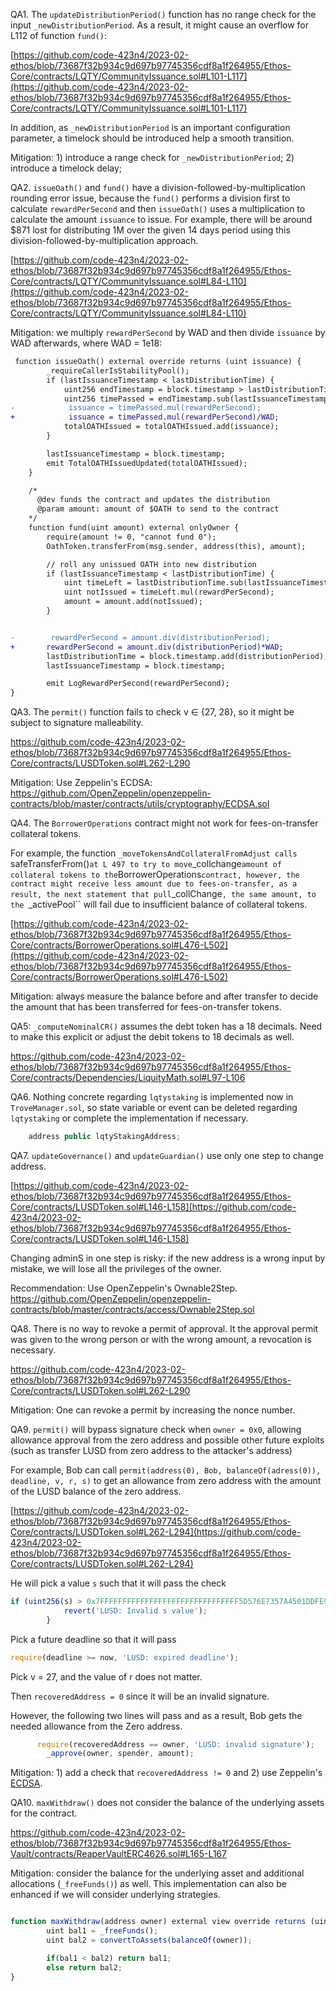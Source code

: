 QA1.  The ``updateDistributionPeriod()`` function has no range check for the input ``_newDistributionPeriod``. As a result, it might cause an overflow for L112 of function ``fund()``: 

[https://github.com/code-423n4/2023-02-ethos/blob/73687f32b934c9d697b97745356cdf8a1f264955/Ethos-Core/contracts/LQTY/CommunityIssuance.sol#L101-L117](https://github.com/code-423n4/2023-02-ethos/blob/73687f32b934c9d697b97745356cdf8a1f264955/Ethos-Core/contracts/LQTY/CommunityIssuance.sol#L101-L117)

In addition, as ``_newDistributionPeriod`` is an important configuration parameter, a timelock should be introduced  help a smooth transition. 

Mitigation: 1) introduce a range check for ``_newDistributionPeriod``; 2) introduce a timelock delay; 


QA2. ``issueOath()`` and ``fund()`` have a division-followed-by-multiplication rounding error issue, because the ``fund()`` performs a division first to calculate ``rewardPerSecond`` and then   ``issueOath()`` uses a multiplication to calculate the amount ``issuance`` to issue. For example, there will be around $871 lost for distributing 1M over the given 14 days period using this division-followed-by-multiplication approach. 

[https://github.com/code-423n4/2023-02-ethos/blob/73687f32b934c9d697b97745356cdf8a1f264955/Ethos-Core/contracts/LQTY/CommunityIssuance.sol#L84-L110](https://github.com/code-423n4/2023-02-ethos/blob/73687f32b934c9d697b97745356cdf8a1f264955/Ethos-Core/contracts/LQTY/CommunityIssuance.sol#L84-L110)

Mitigation: we multiply ``rewardPerSecond`` by WAD and then divide ``issuance`` by WAD afterwards, where WAD = 1e18:

```diff
 function issueOath() external override returns (uint issuance) {
        _requireCallerIsStabilityPool();
        if (lastIssuanceTimestamp < lastDistributionTime) {
            uint256 endTimestamp = block.timestamp > lastDistributionTime ? lastDistributionTime : block.timestamp;
            uint256 timePassed = endTimestamp.sub(lastIssuanceTimestamp);
-            issuance = timePassed.mul(rewardPerSecond);
+            issuance = timePassed.mul(rewardPerSecond)/WAD;
            totalOATHIssued = totalOATHIssued.add(issuance);
        }

        lastIssuanceTimestamp = block.timestamp;
        emit TotalOATHIssuedUpdated(totalOATHIssued);
    }

    /*
      @dev funds the contract and updates the distribution
      @param amount: amount of $OATH to send to the contract
    */
    function fund(uint amount) external onlyOwner {
        require(amount != 0, "cannot fund 0");
        OathToken.transferFrom(msg.sender, address(this), amount);

        // roll any unissued OATH into new distribution
        if (lastIssuanceTimestamp < lastDistributionTime) {
            uint timeLeft = lastDistributionTime.sub(lastIssuanceTimestamp);
            uint notIssued = timeLeft.mul(rewardPerSecond);
            amount = amount.add(notIssued);
        }


-        rewardPerSecond = amount.div(distributionPeriod);
+       rewardPerSecond = amount.div(distributionPeriod)*WAD;
        lastDistributionTime = block.timestamp.add(distributionPeriod);
        lastIssuanceTimestamp = block.timestamp;

        emit LogRewardPerSecond(rewardPerSecond);
}
```

QA3. The ``permit()`` function fails to check v ∈ {27, 28}, so it might be subject to signature malleability.

https://github.com/code-423n4/2023-02-ethos/blob/73687f32b934c9d697b97745356cdf8a1f264955/Ethos-Core/contracts/LUSDToken.sol#L262-L290

Mitigation: 
Use Zeppelin's ECDSA: https://github.com/OpenZeppelin/openzeppelin-contracts/blob/master/contracts/utils/cryptography/ECDSA.sol

QA4. The ``BorrowerOperations`` contract might not work for fees-on-transfer collateral tokens. 

For example, the function ``_moveTokensAndCollateralFromAdjust calls ``safeTransferFrom()`` at L 497 to try to move ``_collchange`` amount of collateral tokens to the ``BorrowerOperations`` contract, however, the contract might receive less amount due to fees-on-transfer, as a result, the next statement that pull ``_collChange``, the same amount, to the ``_activePool`` will fail due to insufficient balance of collateral tokens. 

[https://github.com/code-423n4/2023-02-ethos/blob/73687f32b934c9d697b97745356cdf8a1f264955/Ethos-Core/contracts/BorrowerOperations.sol#L476-L502](https://github.com/code-423n4/2023-02-ethos/blob/73687f32b934c9d697b97745356cdf8a1f264955/Ethos-Core/contracts/BorrowerOperations.sol#L476-L502)

Mitigation: always measure the  balance before and after transfer to decide the amount that has been transferred for fees-on-transfer tokens. 

QA5: ``_computeNominalCR()`` assumes the debt token has a 18 decimals. Need to make this explicit or adjust the debit tokens to 18 decimals as well. 

https://github.com/code-423n4/2023-02-ethos/blob/73687f32b934c9d697b97745356cdf8a1f264955/Ethos-Core/contracts/Dependencies/LiquityMath.sol#L97-L106

QA6. Nothing concrete regarding ``lqtystaking`` is implemented now in ``TroveManager.sol``, so state variable or event can be deleted regarding ``lqtystaking`` or complete the implementation if necessary.
```javascript
    address public lqtyStakingAddress;
```

QA7. ``updateGovernance()`` and  ``updateGuardian()`` use only one step to change address. 

[https://github.com/code-423n4/2023-02-ethos/blob/73687f32b934c9d697b97745356cdf8a1f264955/Ethos-Core/contracts/LUSDToken.sol#L146-L158](https://github.com/code-423n4/2023-02-ethos/blob/73687f32b934c9d697b97745356cdf8a1f264955/Ethos-Core/contracts/LUSDToken.sol#L146-L158)

Changing adminS in one step is risky: if the new address is a wrong input by mistake, we will lose all the privileges of the owner. 

Recommendation:  Use OpenZeppelin's Ownable2Step. https://github.com/OpenZeppelin/openzeppelin-contracts/blob/master/contracts/access/Ownable2Step.sol

QA8. There is no way to revoke a permit of approval. It the approval permit was given to the wrong person or with the wrong amount, a revocation is necessary. 

https://github.com/code-423n4/2023-02-ethos/blob/73687f32b934c9d697b97745356cdf8a1f264955/Ethos-Core/contracts/LUSDToken.sol#L262-L290

Mitigation: One can revoke a permit by increasing the nonce number. 

QA9. ``permit()`` will bypass signature check when ``owner = 0x0``, allowing allowance approval from the zero address and possible other future exploits (such as transfer LUSD from zero address to the attacker's address)

For example, Bob can call ``permit(address(0), Bob, balanceOf(adress(0)), deadline, v, r, s)`` to get an allowance from zero address with the amount of the LUSD balance of the zero address. 

[https://github.com/code-423n4/2023-02-ethos/blob/73687f32b934c9d697b97745356cdf8a1f264955/Ethos-Core/contracts/LUSDToken.sol#L262-L294](https://github.com/code-423n4/2023-02-ethos/blob/73687f32b934c9d697b97745356cdf8a1f264955/Ethos-Core/contracts/LUSDToken.sol#L262-L294)

He will pick a value ``s`` such that it will pass the check
```javascript
if (uint256(s) > 0x7FFFFFFFFFFFFFFFFFFFFFFFFFFFFFFF5D576E7357A4501DDFE92F46681B20A0) {
            revert('LUSD: Invalid s value');
        }
```

Pick a future deadline so that it will pass
```javascript
require(deadline >= now, 'LUSD: expired deadline');
```

Pick v = 27, and the value of r does not matter. 

Then ``recoveredAddress = 0`` since it will be an invalid signature. 

However, the following two lines will pass and as  a result, Bob gets the needed allowance from the Zero address.
```javascript
      require(recoveredAddress == owner, 'LUSD: invalid signature');
        _approve(owner, spender, amount);
```

Mitigation: 1) add a check that ``recoveredAddress != 0`` and 2) use Zeppelin's [ECDSA](https://github.com/OpenZeppelin/openzeppelin-contracts/blob/master/contracts/utils/cryptography/ECDSA.sol).  

QA10. ``maxWithdraw()`` does not consider the balance of the underlying assets for the contract. 

https://github.com/code-423n4/2023-02-ethos/blob/73687f32b934c9d697b97745356cdf8a1f264955/Ethos-Vault/contracts/ReaperVaultERC4626.sol#L165-L167

Mitigation: consider the balance for the underlying asset and additional allocations (``_freeFunds()``) as well. This implementation can also be enhanced if we will consider underlying strategies. 

```javascript

function maxWithdraw(address owner) external view override returns (uint256 maxAssets) {
        uint bal1 = _freeFunds();
        uint bal2 = convertToAssets(balanceOf(owner));

        if(bal1 < bal2) return bal1;
        else return bal2;
}
```